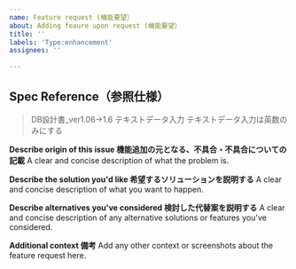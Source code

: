 ```yaml
---
name: Feature request (機能要望）
about: Adding feaure upon request (機能要望）
title: ''
labels: 'Type:enhancement'
assignees: ''

---
```


## **Spec Reference（参照仕様）**
>DB設計書_ver1.06->1.6 テキストデータ入力
>テキストデータ入力は英数のみにする

**Describe origin of this issue 機能追加の元となる、不具合・不具合についての記載**
A clear and concise description of what the problem is.

**Describe the solution you'd like 希望するソリューションを説明する**
A clear and concise description of what you want to happen.

**Describe alternatives you've considered 検討した代替案を説明する**
A clear and concise description of any alternative solutions or features you've considered.

**Additional context 備考**
Add any other context or screenshots about the feature request here.
